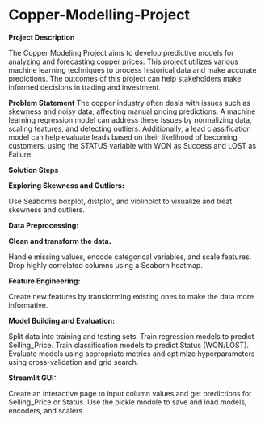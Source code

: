 # Copper-Modelling-Project

**Project Description**

The Copper Modeling Project aims to develop predictive models for analyzing and forecasting copper prices. This project utilizes various machine learning techniques to process historical data and make accurate predictions. The outcomes of this project can help stakeholders make informed decisions in trading and investment.

**Problem Statement**
The copper industry often deals with issues such as skewness and noisy data, affecting manual pricing predictions. A machine learning regression model can address these issues by normalizing data, scaling features, and detecting outliers. Additionally, a lead classification model can help evaluate leads based on their likelihood of becoming customers, using the STATUS variable with WON as Success and LOST as Failure.

**Solution Steps**

**Exploring Skewness and Outliers:**

Use Seaborn’s boxplot, distplot, and violinplot to visualize and treat skewness and outliers.

**Data Preprocessing:**

**Clean and transform the data.**

Handle missing values, encode categorical variables, and scale features.
Drop highly correlated columns using a Seaborn heatmap.

**Feature Engineering:**

Create new features by transforming existing ones to make the data more informative.

**Model Building and Evaluation:**

Split data into training and testing sets.
Train regression models to predict Selling_Price.
Train classification models to predict Status (WON/LOST).
Evaluate models using appropriate metrics and optimize hyperparameters using cross-validation and grid search.

**Streamlit GUI:**

Create an interactive page to input column values and get predictions for Selling_Price or Status.
Use the pickle module to save and load models, encoders, and scalers.
